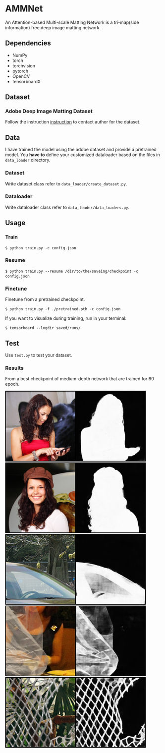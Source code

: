 # AMMNet
An Attention-based Multi-scale Matting Network is a tri-map(side information) free deep image matting network.

## Dependencies
* NumPy
* torch
* torchvision
* pytorch
* OpenCV
* tensorboardX

## Dataset
### Adobe Deep Image Matting Dataset
Follow the instruction [instruction](https://sites.google.com/view/deepimagematting) to contact author for the dataset.

## Data
I have trained the model using the adobe dataset and provide a pretrained model.
You **have to** define your customized dataloader based on the files in `data_loader` directory.
### Dataset
Write dataset class refer to `data_loader/create_dataset.py`.
### Dataloader
Write dataloader class refer to `data_loader/data_loaders.py`.

## Usage
### Train
```shell
$ python train.py -c config.json
```
### Resume
```shell
$ python train.py --resume /dir/to/the/saveing/checkpoint -c config.json
```
### Finetune
Finetune from a pretrained checkpoint.
```shell
$ python train.py -f ./pretrained.pth -c config.json
```

If you want to visualize during training, run in your terminal:
```shell
$ tensorboard --logdir saved/runs/
```

## Test
Use `test.py` to test your dataset.

### Results

From a best checkpoint of medium-depth network that are trained for 60 epoch. 

![image](test/1-1252426161dfXY_18.png)
![image](test/1-1255621189mTnS_10.png)
![image](test/2_0.png)
![image](test/035A4301_9.png)
![image](test/035A4323_99.png)
